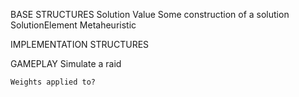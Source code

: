 

BASE STRUCTURES
Solution
	Value
	Some construction of a solution
SolutionElement
Metaheuristic

IMPLEMENTATION STRUCTURES


GAMEPLAY
Simulate a raid


	Weights applied to?
		